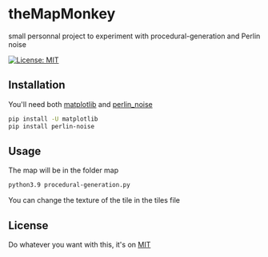 # theMapMonkey
small personnal project to experiment with procedural-generation and Perlin noise

 [![License: MIT](https://img.shields.io/badge/License-MIT-yellow.svg)](https://opensource.org/licenses/MIT)                    


## Installation

You'll need both [matplotlib](https://matplotlib.org/stable/users/installing/index.html) and [perlin_noise](https://pypi.org/project/perlin-noise/#description)

```bash
pip install -U matplotlib
pip install perlin-noise
```

## Usage
The map will be in the folder map
```bash
python3.9 procedural-generation.py
```
You can change the texture of the tile in the tiles file

## License
Do whatever you want with this, it's on [MIT](https://choosealicense.com/licenses/mit/)
